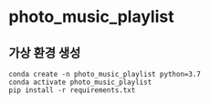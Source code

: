 # photo_music_playlist

## 가상 환경 생성

```
conda create -n photo_music_playlist python=3.7
conda activate photo_music_playlist
pip install -r requirements.txt
```